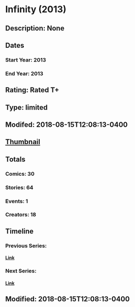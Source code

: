 # Infinity (2013)
## Description: None
## Dates
### Start Year: 2013
### End Year: 2013
## Rating: Rated T+
## Type: limited
## Modifed: 2018-08-15T12:08:13-0400
## [Thumbnail](http://i.annihil.us/u/prod/marvel/i/mg/f/70/51c9dad6dc92c.jpg)
## Totals
### Comics: 30
### Stories: 64
### Events: 1
### Creators: 18
## Timeline
### Previous Series: 
#### [Link]()
### Next Series: 
#### [Link]()
## Modified: 2018-08-15T12:08:13-0400